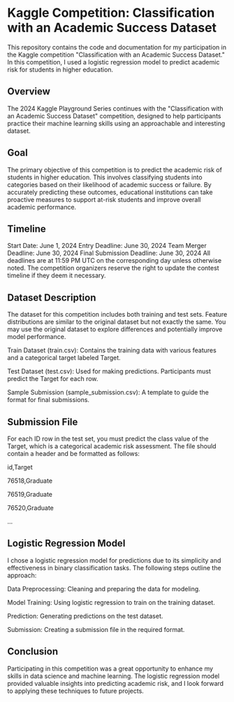 # Kaggle Competition: Classification with an Academic Success Dataset
This repository contains the code and documentation for my participation in the Kaggle competition "Classification with an Academic Success Dataset." In this competition, I used a logistic regression model to predict academic risk for students in higher education.

## Overview
The 2024 Kaggle Playground Series continues with the "Classification with an Academic Success Dataset" competition, designed to help participants practice their machine learning skills using an approachable and interesting dataset.

## Goal
The primary objective of this competition is to predict the academic risk of students in higher education. This involves classifying students into categories based on their likelihood of academic success or failure. By accurately predicting these outcomes, educational institutions can take proactive measures to support at-risk students and improve overall academic performance.

## Timeline
Start Date: June 1, 2024
Entry Deadline: June 30, 2024
Team Merger Deadline: June 30, 2024
Final Submission Deadline: June 30, 2024
All deadlines are at 11:59 PM UTC on the corresponding day unless otherwise noted. The competition organizers reserve the right to update the contest timeline if they deem it necessary.

## Dataset Description
The dataset for this competition includes both training and test sets. Feature distributions are similar to the original dataset but not exactly the same. You may use the original dataset to explore differences and potentially improve model performance.

Train Dataset (train.csv): Contains the training data with various features and a categorical target labeled Target.

Test Dataset (test.csv): Used for making predictions. Participants must predict the Target for each row.

Sample Submission (sample_submission.csv): A template to guide the format for final submissions.

## Submission File
For each ID row in the test set, you must predict the class value of the Target, which is a categorical academic risk assessment. The file should contain a header and be formatted as follows:

id,Target

76518,Graduate

76519,Graduate

76520,Graduate

...

## Logistic Regression Model
I chose a logistic regression model for predictions due to its simplicity and effectiveness in binary classification tasks. The following steps outline the approach:

Data Preprocessing: Cleaning and preparing the data for modeling.

Model Training: Using logistic regression to train on the training dataset.

Prediction: Generating predictions on the test dataset.

Submission: Creating a submission file in the required format.

## Conclusion
Participating in this competition was a great opportunity to enhance my skills in data science and machine learning. The logistic regression model provided valuable insights into predicting academic risk, and I look forward to applying these techniques to future projects.

